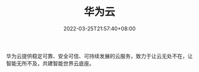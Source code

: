 ﻿---
weight: 
title: "华为云"
description: "华为云提供稳定可靠、安全可信、可持续发展的云服务，致力于让云无处不在，让智能无所不及，共建智能世界云底座。"
date: 2022-03-25T21:57:40+08:00
lastmod: 2022-03-25T16:45:40+08:00
draft: false
authors: ["Metabd"]
featuredImage: "595.jpg"
link: "https://www.huaweicloud.com/"
tags: ["华为云","云计算"]
categories: ["navigation"]
navigation: ["云计算"]
lightgallery: true
toc: true
pinned: false
recommend: false
recommend1: false
---
华为云提供稳定可靠、安全可信、可持续发展的云服务，致力于让云无处不在，让智能无所不及，共建智能世界云底座。
